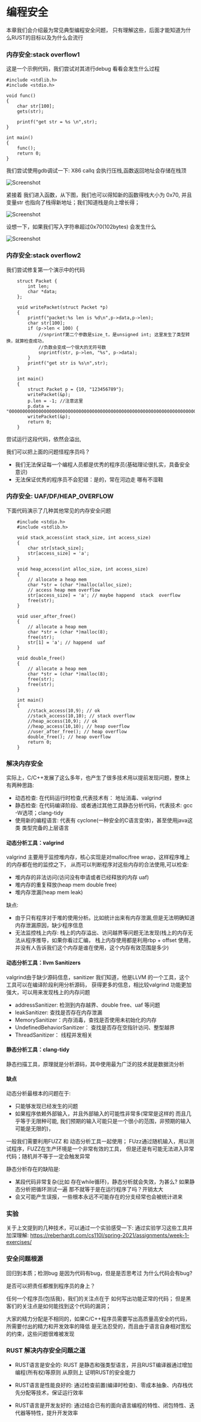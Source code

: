 # 编程安全
本章我们会介绍最为常见典型编程安全问题，
只有理解这些，后面才能知道为什么RUST的目标以及为什么会流行

### 内存安全:stack overflow1

这是一个示例代码，我们尝试对其进行debug 看看会发生什么过程

```
#include <stdlib.h>
#include <stdio.h>

void func()
{
	char str[100];
	gets(str);

	printf("get str = %s \n",str);
}

int main()
{
	func();
	return 0;
}
```

我们尝试使用gdb调试一下: X86 callq 会执行压栈,函数返回地址会存储在栈顶

![Screenshot](image/1.png)


紧接着 我们进入函数，从下图，我们也可以得知新的函数得栈大小为 0x70,
并且变量str 也指向了栈得新地址；我们知道栈是向上增长得；

![Screenshot](image/2.png)


设想一下，如果我们写入字符串超过0x70(102bytes) 会发生什么

![Screenshot](image/3.png)

### 内存安全:stack overflow2

我们尝试修复第一个演示中的代码 

```
	struct Packet {
		int len;
		char *data;
	};

	void writePacket(struct Packet *p)
	{
		printf("packet:%s len is %d\n",p->data,p->len);
		char str[100]; 
		if (p->len < 100) {
			//snprintf第二个参数是size_t，是unsigned int; 这里发生了类型转换，就算检查成功，
			//负数会变成一个很大的无符号数
			snprintf(str, p->len, "%s", p->data);
		}
		printf("get str is %s\n",str);
	}
	
	int main()
	{	
		struct Packet p = {10, "123456789"};
		writePacket(&p);
		p.len = -1; //注意这里
		p.data = "00000000000000000000000000000000000000000000000000000000000000000000000000000000000000000000000000000000000000000000000000000000000000000000";
		writePacket(&p);
		return 0;
	}
```

尝试运行这段代码，依然会溢出,  

我们可以把上面的问题怪程序员吗？
 - 我们无法保证每一个编程人员都是优秀的程序员(基础理论很扎实，具备安全意识)
 - 无法保证优秀的程序员不会犯错：是的，常在河边走 哪有不湿鞋 

### 内存安全: UAF/DF/HEAP_OVERFLOW

下面代码演示了几种其他常见的内存安全问题

```
	#include <stdio.h>
	#include <stdlib.h>
	
	void stack_access(int stack_size, int access_size)
	{
		char str[stack_size];
		str[access_size] = 'a';
	}
	
	void heap_access(int alloc_size, int access_size) 
	{
		// allocate a heap mem
		char *str = (char *)malloc(alloc_size);
		// access heap mem overflow
		str[access_size] = 'a'; // maybe happend  stack  overflow
		free(str);
	}
	
	void user_after_free() 
	{
		// allocate a heap mem
		char *str = (char *)malloc(8);
		free(str);
		str[1] = 'a'; // happend  uaf
	}
	
	void double_free() 
	{
		// allocate a heap mem
		char *str = (char *)malloc(8);
		free(str);
		free(str);
	}
	
	int main()
	{
		//stack_access(10,9); // ok 
		//stack_access(10,10); // stack overflow 
		//heap_access(10,9); // ok 
		//heap_access(10,10); // heap overflow
		//user_after_free(); // heap overflow
		double_free(); // heap overflow
		return 0;
	}
```

### 解决内存安全
实际上，C/C++发展了这么多年，也产生了很多技术用以提前发现问题，整体上有两种思路: 

 - 动态检查: 在代码运行时检查,代表技术有： 地址消毒、valgrind
 - 静态检查: 在代码编译阶段、或者通过其他工具静态分析代码，代表技术: gcc -W选项；clang-tidy
 - 使用新的编程语言: 代表有 cyclone(一种安全的C语言变体)，甚至使用java这类 类型完备的上层语言 

#### 动态分析工具：valgrind

valgrind 主要用于监控堆内存，核心实现是对malloc/free wrap，这样程序堆上的内存都在他的监控之下，
从而可以判断程序对这些内存的合法使用,可以检查: 

 - 堆内存的非法访问(访问没有申请或者已经释放的内存 uaf)
 - 堆内存的重复释放(heap mem double free)
 - 堆内存泄漏(heap mem leak)

缺点:  
  - 由于只有程序对于堆的使用分析。比如统计出来有内存泄漏,但是无法明确知道内存泄漏原因，缺少程序信息
  - 无法监控栈上内存: 栈上的内存溢出、访问越界等问题无法发现(栈上的内存无法从程序推导，如果你看过汇编，
     栈上内存使用都是利用rbp + offset 使用，并没有人告诉我们这个内存是谁在使用，这个内存有效范围是多少)

####  动态分析工具：llvm Sanitizers
valgrind由于缺少源码信息，sanitizer 我们知道，他是LLVM 的一个工具，这个工具可以在编译阶段利用分析源码，
获得更多的信息，相比较valgrind 功能更加强大，可以用来发现栈上的内存问题 

 - addressSanitizer: 检测到内存越界、double free、uaf 等问题
 - leakSanitizer: 查找是否存在内存泄漏
 - MemorySanitizer：内存消毒，查找是否使用未初始化的内存
 - UndefinedBehaviorSanitizer： 查找是否存在空指针访问、整型越界
 - ThreadSanitizer： 线程并发相关
 
 
#### 静态分析工具：clang-tidy

静态扫描工具，原理就是分析源码，其中使用最为广泛的技术就是数据流分析

#### 缺点

动态分析最根本的问题在于: 
 - 只能够发现已经发生的问题
 - 如果程序依赖外部输入，并且外部输入的可能性非常多(常常是这样的 而且几乎等于无限种可能,
   我们预期的输入可能只是一个很小的范围，非预期的输入可能是无限的)，

一般我们需要利用FUZZ 和 动态分析工具一起使用；
FUzz通过随机输入，用以测试程序，FUZZ在生产环境是一个非常有效的工具，
但是还是有可能无法进入异常代码；随机并不等于一定会触发异常  

静态分析存在的缺陷是: 
 - 某段代码非常复杂(比如 存在while循环)，静态分析就会失效，为甚么? 如果静态分析把循环测试一遍 那不就等于是在运行程序了吗？开销太大
 - 会又可能产生误报，一些根本永远不可能存在的分支经常也会被统计进来
 
 
### 实验 

关于上文提到的几种技术，可以通过一个实验感受一下: 
通过实验学习这些工具并加深理解: 
https://reberhardt.com/cs110l/spring-2021/assignments/week-1-exercises/

### 安全问题根源
回归到本质；检测bug 是因为代码有bug，但是是否思考过 为什么代码会有bug? 

是否可以把责任都推到程序员的身上？

任何一个程序员(包括我)，我们的关注点在于 如何写出功能正常的代码；
但是黑客们的关注点是如何能找到这个代码的漏洞；

大家的精力分配是不相同的，如果C/C++程序员需要写出高质量高安全的代码，所需要付出的精力和开发效率的降低
是无法忍受的，而且由于语言自身相对宽松的约束，这些问题很难被发现 


### RUST 解决内存安全问题之道
 
 - RUST语言是安全的: RUST 是静态和强类型语言，并且RUST编译器通过增加编程(所有权)等原则 从原则上
  证明RUST的安全能力
  
 - RUST语言是性能良好的: 通过检查前置(编译时检查)、零成本抽象、内存栈优先分配等技术，保证运行效率
 
 - RUST语言是开发友好的: 通过结合已有的面向语言编程的特性、闭包特性、迭代器等特性，提升开发效率




